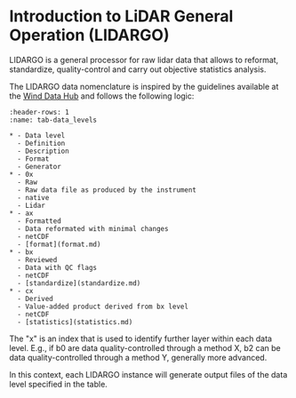# Introduction to LiDAR General Operation (LIDARGO)

LIDARGO is a general processor for raw lidar data that allows to reformat, standardize, quality-control and carry out objective statistics analysis.

The LIDARGO data nomenclature is inspired by the guidelines available at the [Wind Data Hub](https://a2e.energy.gov/login) and follows the following logic:

```{list-table} Description of data levels within LIDARGO.
:header-rows: 1
:name: tab-data_levels

* - Data level
  - Definition
  - Description
  - Format
  - Generator
* - 0x
  - Raw   
  - Raw data file as produced by the instrument
  - native
  - Lidar                       
* - ax    
  - Formatted  
  - Data reformated with minimal changes  
  - netCDF 
  - [format](format.md)  
* - bx    
  - Reviewed  
  - Data with QC flags  
  - netCDF 
  - [standardize](standardize.md) 
* - cx    
  - Derived  
  - Value-added product derived from bx level  
  - netCDF 
  - [statistics](statistics.md) 
```

The "x" is an index that is used to identify further layer within each data level. E.g., if b0 are data quality-controlled through a method X, b2 can be data quality-controlled through a method Y, generally more advanced.

In this context, each LIDARGO instance will generate output files of the data level specified in the table.



```{tableofcontents}
```

